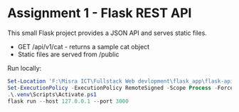# Assignment 1 - Flask REST API

This small Flask project provides a JSON API and serves static files.

- GET /api/v1/cat - returns a sample cat object
- Static files are served from /public

Run locally:

```powershell
Set-Location 'F:\Misra ICT\Fullstack Web devlopment\flask_app\flask-api-assignment'
Set-ExecutionPolicy -ExecutionPolicy RemoteSigned -Scope Process -Force
.\.venv\Scripts\Activate.ps1
flask run --host 127.0.0.1 --port 3000
```
